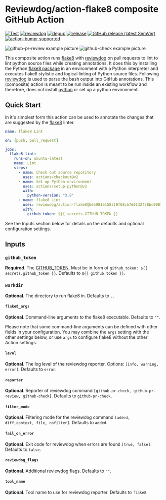 # Reviewdog/action-flake8 composite GitHub Action

[![Test](https://github.com/reviewdog/action-flake8/workflows/Test/badge.svg)](https://github.com/reviewdog/action-flake8/actions?query=workflow%3ATest)
[![reviewdog](https://github.com/reviewdog/action-flake8/workflows/reviewdog/badge.svg)](https://github.com/reviewdog/action-flake8/actions?query=workflow%3Areviewdog)
[![depup](https://github.com/reviewdog/action-flake8/workflows/depup/badge.svg)](https://github.com/reviewdog/action-flake8/actions?query=workflow%3Adepup)
[![release](https://github.com/reviewdog/action-flake8/workflows/release/badge.svg)](https://github.com/reviewdog/action-flake8/actions?query=workflow%3Arelease)
[![GitHub release (latest SemVer)](https://img.shields.io/github/v/release/reviewdog/action-flake8?logo=github\&sort=semver)](https://github.com/reviewdog/action-flake8/releases)
[![action-bumpr supported](https://img.shields.io/badge/bumpr-supported-ff69b4?logo=github\&link=https://github.com/haya14busa/action-bumpr)](https://github.com/haya14busa/action-bumpr)

![github-pr-review example picture](https://user-images.githubusercontent.com/17570430/101988765-1d5b0080-3c9c-11eb-91c6-69b0e4846ba3.png)
![github-check example picture](https://user-images.githubusercontent.com/17570430/102074231-bd339e00-3e04-11eb-95be-42130b8a6754.png)

This composite action runs [flake8](https://pypi.org/project/flake8/) with [reviewdog](https://github.com/reviewdog/reviewdog) on pull requests to lint to lint python source files while creating annotations. It does this by installing the Python [flake8 package](https://pypi.org/project/flake8/) in an environment with a Python interpreter and executes flake8 stylistic and logical linting of Python source files. Following [reviewdog](https://github.com/reviewdog/reviewdog) is used to parse the bash output into GitHub annotations. This (composite) action is meant to be run inside an existing workflow and therefore, does not install [python](https://www.python.org/) or set up a python environment.

## Quick Start

In it's simplest form this action can be used to annotate the changes that are suggested by the [flake8](https://flake8.pycqa.org/en/latest/) linter.

```yaml
name: flake8 Lint

on: [push, pull_request]

jobs:
  flake8-lint:
    runs-on: ubuntu-latest
    name: Lint
    steps:
      - name: Check out source repository
        uses: actions/checkout@v2
      - name: Set up Python environment
        uses: actions/setup-python@v2
        with:
          python-version: "3.8"
      - name: flake8 Lint
        uses: reviewdog/action-flake8@b65981e158319f08cb7d0132f28bc0081e110adc # v3.15.2
        with:
          github_token: ${{ secrets.GITHUB_TOKEN }}
```

See the Inputs section below for details on the defaults and optional configuration settings.

## Inputs

### `github_token`

**Required**. The [GITHUB_TOKEN](https://docs.github.com/en/free-pro-team@latest/actions/reference/authentication-in-a-workflow). Must be in form of `github_token: ${{ secrets.github_token }}`. Defaults to `${{ github.token }}`.

### `workdir`

**Optional**. The directory to run flake8 in. Defaults to `.`.

#### `flake8_args`

**Optional**. Command-line arguments to the flake8 executable. Defaults to `""`.

Please note that some command-line arguments can be defined with other fields in your configuration.  You may combine the `args` setting with the other settings below, or use `args` to configure flake8 without the other Action settings.

#### `level`

**Optional**. The log level of the reviewdog reporter. Options: `[info, warning, error]`. Defaults to `error`.

#### `reporter`

**Optional**. Reporter of reviewdog command `[github-pr-check, github-pr-review, github-check]`. Defaults to `github-pr-check`.

#### `filter_mode`

**Optional**. Filtering mode for the reviewdog command `[added, diff_context, file, nofilter]`. Defaults to `added`.

#### `fail_on_error`

**Optional**. Exit code for reviewdog when errors are found `[true, false]`. Defaults to `false`.

#### `reviewdog_flags`

**Optional**. Additional reviewdog flags. Defaults to `""`.

#### `tool_name`

**Optional**. Tool name to use for reviewdog reporter. Defaults to `flake8`.
